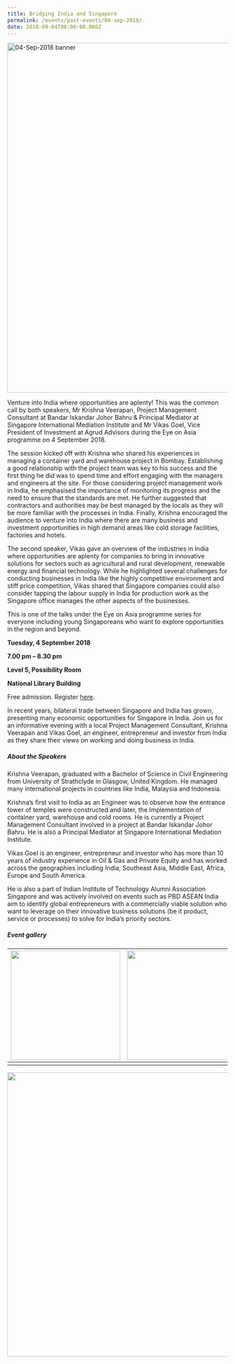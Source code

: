 ```yaml
---
title: Bridging India and Singapore
permalink: /events/past-events/04-sep-2018/
date: 2018-09-04T00:00:00.000Z
---
```




<img src="\images\past-events\04-Sep-2018\banner.jpg" alt="04-Sep-2018 banner" style="width:800px;" />

Venture into India where opportunities are aplenty! This was the common call by both speakers, Mr Krishna Veerapan, Project Management Consultant at Bandar Iskandar Johor Bahru & Principal Mediator at Singapore International Mediation Institute and Mr Vikas Goel, Vice President of Investment at Agrud Advisors during the Eye on Asia programme on 4 September 2018.

The session kicked off with Krishna who shared his experiences in managing a container yard and warehouse project in Bombay. Establishing a good relationship with the project team was key to his success and the first thing he did was to spend time and effort engaging with the managers and engineers at the site. For those considering project management work in India, he emphasised the importance of monitoring its progress and the need to ensure that the standards are met. He further suggested that contractors and authorities may be best managed by the locals as they will be more familiar with the processes in India. Finally, Krishna encouraged the audience to venture into India where there are many business and investment opportunities in high demand areas like cold storage facilities, factories and hotels.

The second speaker, Vikas gave an overview of the industries in India where opportunities are aplenty for companies to bring in innovative solutions for sectors such as agricultural and rural development, renewable energy and financial technology. While he highlighted several challenges for conducting businesses in India like the highly competitive environment and stiff price competition, Vikas shared that Singapore companies could also consider tapping the labour supply in India for production work as the Singapore office manages the other aspects of the businesses.

This is one of the talks under the Eye on Asia programme series for everyone including young Singaporeans who want to explore opportunities in the region and beyond.

**Tuesday, 4 September 2018**

**7.00 pm – 8.30 pm**

**Level 5, Possibility Room**

**National Library Building**

Free admission. Register [here](https://www.nlb.gov.sg/golibrary2/e/eye-on-asia-programme-series-bridging-india-and-singapore-14917715).

In recent years, bilateral trade between Singapore and India has grown, presenting many economic opportunities for Singapore in India. Join us for an informative evening with a local Project Management Consultant, Krishna Veerapan and Vikas Goel, an engineer, entrepreneur and investor from India as they share their views on working and doing business in India.

##### **About the Speakers**

Krishna Veerapan, graduated with a Bachelor of Science in Civil Engineering from University of Strathclyde in Glasgow, United Kingdom. He managed many international projects in countries like India, Malaysia and Indonesia.

Krishna’s first visit to India as an Engineer was to observe how the entrance tower of temples were constructed and later, the Implementation of container yard, warehouse and cold rooms. He is currently a Project Management Consultant involved in a project at Bandar Iskandar Johor Bahru. He is also a Principal Mediator at Singapore International Mediation Institute.

Vikas Goel is an engineer, entrepreneur and investor who has more than 10 years of industry experience in Oil & Gas and Private Equity and has worked across the geographies including India, Southeast Asia, Middle East, Africa, Europe and South America.

He is also a part of Indian Institute of Technology Alumni Association Singapore and was actively involved on events such as PBD ASEAN India aim to identify global entrepreneurs with a commercially viable solution who want to leverage on their innovative business solutions (be it product, service or processes) to solve for India’s priority sectors.

##### **Event gallery**

| <a href="\images\past-events\04-Sep-2018\image-1.jpg"><img src="\images\past-events\04-Sep-2018\image-1.jpg" style="width:250px;" /></a> | <a href="\images\past-events\04-Sep-2018\image-2.jpg"><img src="\images\past-events\04-Sep-2018\image-2.jpg" style="width:250px;" /></a> | <a href="\images\past-events\04-Sep-2018\image-3.jpg"><img src="\images\past-events\04-Sep-2018\image-3.jpg" style="width:250px;" /></a> |
| ------------------------------------------------------------ | ------------------------------------------------------------ | ------------------------------------------------------------ |
|                                                              |                                                              |                                                              |


<img src="\images\past-events\04-Sep-2018\edm.jpg" style="width:650px;" />

